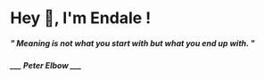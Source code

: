 <h1 title="head"> Hey 👋, I'm Endale !</h1>

**<h5><i>" Meaning is not what you start with but what you end up with. "</i></h5>**

*<b>___ Peter Elbow ___</b>*
